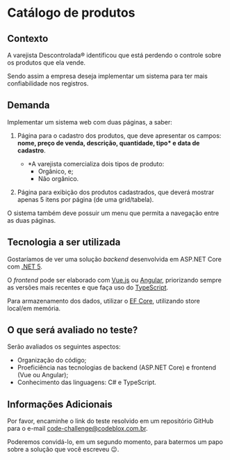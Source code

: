 # Catálogo de produtos

## Contexto

A varejista Descontrolada® identificou que está perdendo o controle sobre os produtos que ela vende.

Sendo assim a  empresa deseja implementar um sistema para ter mais confiabilidade nos registros.

## Demanda

Implementar um sistema web com duas páginas, a saber:

1. Página para o cadastro dos produtos, que deve apresentar os campos: **nome, preço de venda, descrição, quantidade, tipo\* e data de cadastro**.
    - *A varejista comercializa dois tipos de produto:
        - Orgânico, e;
        - Não orgânico.

2. Página para exibição dos produtos cadastrados, que deverá mostrar apenas 5 itens por página (de uma grid/tabela).

O sistema também deve possuir um menu que permita a navegação entre as duas páginas.

## Tecnologia a ser utilizada

Gostaríamos de ver uma solução *backend* desenvolvida em ASP.NET Core com [.NET 5](https://dotnet.microsoft.com/download/dotnet/5.0).

O *frontend* pode ser elaborado com [Vue.js](https://vuejs.org/) ou [Angular](https://angular.io/), priorizando sempre as versões mais recentes e que faça uso do [TypeScript](https://www.typescriptlang.org/).

Para armazenamento dos dados, utilizar o [EF Core](https://github.com/dotnet/efcore), utilizando store local/em memória.

## O que será avaliado no teste?

Serão avaliados os seguintes aspectos:
- Organização do código;
- Proeficiência nas tecnologias de backend (ASP.NET Core) e frontend (Vue ou Angular);
- Conhecimento das linguagens: C# e TypeScript.

## Informações Adicionais

Por favor, encaminhe o link do teste resolvido em um repositório GitHub para o e-mail [code-challenge@codeblox.com.br](mailto:code-challenge@codeblox.com.br).

Poderemos convidá-lo, em um segundo momento, para batermos um papo sobre a solução que você escreveu 😉.
